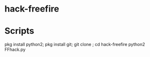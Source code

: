 # hack-freefire
# Scripts
pkg install python2;
pkg install git;
git clone ;
cd hack-freefire
python2 FFhack.py
